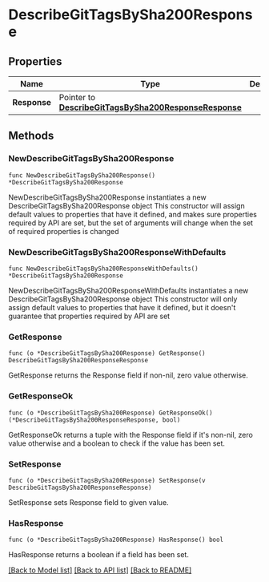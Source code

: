 # DescribeGitTagsBySha200Response

## Properties

Name | Type | Description | Notes
------------ | ------------- | ------------- | -------------
**Response** | Pointer to [**DescribeGitTagsBySha200ResponseResponse**](DescribeGitTagsBySha200ResponseResponse.md) |  | [optional] 

## Methods

### NewDescribeGitTagsBySha200Response

`func NewDescribeGitTagsBySha200Response() *DescribeGitTagsBySha200Response`

NewDescribeGitTagsBySha200Response instantiates a new DescribeGitTagsBySha200Response object
This constructor will assign default values to properties that have it defined,
and makes sure properties required by API are set, but the set of arguments
will change when the set of required properties is changed

### NewDescribeGitTagsBySha200ResponseWithDefaults

`func NewDescribeGitTagsBySha200ResponseWithDefaults() *DescribeGitTagsBySha200Response`

NewDescribeGitTagsBySha200ResponseWithDefaults instantiates a new DescribeGitTagsBySha200Response object
This constructor will only assign default values to properties that have it defined,
but it doesn't guarantee that properties required by API are set

### GetResponse

`func (o *DescribeGitTagsBySha200Response) GetResponse() DescribeGitTagsBySha200ResponseResponse`

GetResponse returns the Response field if non-nil, zero value otherwise.

### GetResponseOk

`func (o *DescribeGitTagsBySha200Response) GetResponseOk() (*DescribeGitTagsBySha200ResponseResponse, bool)`

GetResponseOk returns a tuple with the Response field if it's non-nil, zero value otherwise
and a boolean to check if the value has been set.

### SetResponse

`func (o *DescribeGitTagsBySha200Response) SetResponse(v DescribeGitTagsBySha200ResponseResponse)`

SetResponse sets Response field to given value.

### HasResponse

`func (o *DescribeGitTagsBySha200Response) HasResponse() bool`

HasResponse returns a boolean if a field has been set.


[[Back to Model list]](../README.md#documentation-for-models) [[Back to API list]](../README.md#documentation-for-api-endpoints) [[Back to README]](../README.md)


